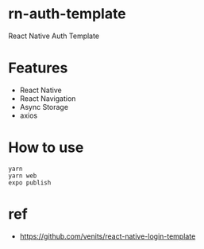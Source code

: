 # rn-auth-template

React Native Auth Template

# Features

* React Native
* React Navigation
* Async Storage
* axios

# How to use

```
yarn
yarn web
expo publish
```

# ref

* https://github.com/venits/react-native-login-template

